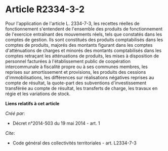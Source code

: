 # Article R2334-3-2

Pour l'application de l'article L. 2334-7-3, les recettes réelles de fonctionnement s'entendent de l'ensemble des produits de
fonctionnement de l'exercice entraînant des mouvements réels, tels que constatés dans les comptes de gestion. Ils sont
constitués des produits comptabilisés dans les comptes de produits, majorés des montants figurant dans les comptes
d'atténuations de charges et minorés des montants comptabilisés dans les comptes retraçant les atténuations de produits, les
mises à disposition de personnel facturées à l'établissement public de coopération intercommunale à fiscalité propre ou à ses
communes membres, les reprises sur amortissement et provisions, les produits des cessions d'immobilisations, les différences
sur réalisations négatives reprises au compte de résultat, la quote-part des subventions d'investissement transférée au
compte de résultat, les transferts de charge, les travaux en régie et les variations de stock.

**Liens relatifs à cet article**

_Créé par_:

  - Décret n°2014-503 du 19 mai 2014 - art. 1

_Cite_:

  - Code général des collectivités territoriales - art. L2334-7-3
